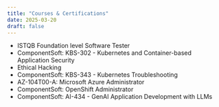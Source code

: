 ```yaml
---
title: "Courses & Certifications"
date: 2025-03-20
draft: false
---
```


- ISTQB Foundation level Software Tester
- ComponentSoft: KBS-302 - Kubernetes and Container-based Application Security
- Ethical Hacking
- ComponentSoft: KBS-343 - Kubernetes Troubleshooting
- AZ-104T00-A: Microsoft Azure Administrator
- ComponentSoft: OpenShift Administrator
- ComponentSoft: AI-434 - GenAI Application Development with LLMs